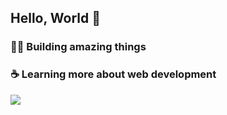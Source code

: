 ## Hello, World :metal: 

### :technologist: Building amazing things
### :coffee: Learning more about web development

<img src="https://github-readme-stats.vercel.app/api/top-langs/?username=higorcastilho&layout=compact&langs_count=8&theme=dracula" >
<!--
**higorcastilho/higorcastilho** is a ✨ _special_ ✨ repository because its `README.md` (this file) appears on your GitHub profile.

